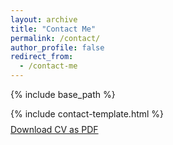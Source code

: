 ```yaml
---
layout: archive
title: "Contact Me"
permalink: /contact/
author_profile: false
redirect_from:
  - /contact-me
---
```


{% include base_path %}

<link rel="stylesheet" href="{{ base_path }}/assets/css/cv-style.css">
<link rel="stylesheet" href="https://cdnjs.cloudflare.com/ajax/libs/font-awesome/5.15.4/css/all.min.css">

<style>
  .archive {
    width: 80%;
    margin: 0 auto;
    float: none;
    padding-right: 0;
    padding-left: 6.137288136%;
  }
  
  @media (min-width: 80em) {
    .archive {
      width: 70%;
    }
  }

  .cv-section {
    line-height:1.8em;
  }

  .cv-download-links {
    margin-top:-0.6em;
    line-height:1.5em;
  }

  .page__title {
    margin-bottom:0.75em;
  }
</style>

{% include contact-template.html %}

<div class="cv-download-links">
  <a href="{{ base_path }}/files/cv.pdf" class="btn btn--primary">Download CV as PDF</a>
</div>
